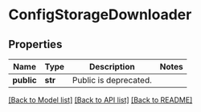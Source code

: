 # ConfigStorageDownloader

## Properties
Name | Type | Description | Notes
------------ | ------------- | ------------- | -------------
**public** | **str** | Public is deprecated. | 

[[Back to Model list]](../README.md#documentation-for-models) [[Back to API list]](../README.md#documentation-for-api-endpoints) [[Back to README]](../README.md)

